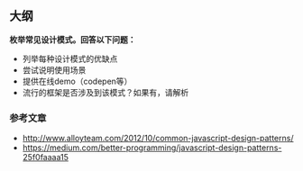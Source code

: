 ## 大纲

**枚举常见设计模式。回答以下问题：**

- 列举每种设计模式的优缺点
- 尝试说明使用场景
- 提供在线demo（codepen等）
- 流行的框架是否涉及到该模式？如果有，请解析

### 参考文章

- http://www.alloyteam.com/2012/10/common-javascript-design-patterns/
- https://medium.com/better-programming/javascript-design-patterns-25f0faaaa15